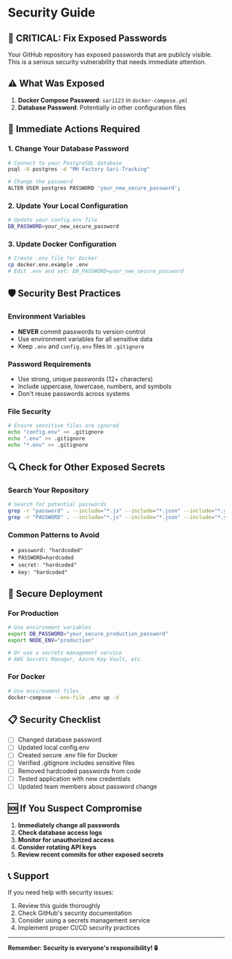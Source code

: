 # Security Guide

## 🚨 CRITICAL: Fix Exposed Passwords

Your GitHub repository has exposed passwords that are publicly visible. This is a serious security vulnerability that needs immediate attention.

## ⚠️ What Was Exposed

1. **Docker Compose Password**: `sari123` in `docker-compose.yml`
2. **Database Password**: Potentially in other configuration files

## 🔧 Immediate Actions Required

### 1. Change Your Database Password

```bash
# Connect to your PostgreSQL database
psql -U postgres -d "MH Factory Sari-Tracking"

# Change the password
ALTER USER postgres PASSWORD 'your_new_secure_password';
```

### 2. Update Your Local Configuration

```bash
# Update your config.env file
DB_PASSWORD=your_new_secure_password
```

### 3. Update Docker Configuration

```bash
# Create .env file for Docker
cp docker.env.example .env
# Edit .env and set: DB_PASSWORD=your_new_secure_password
```

## 🛡️ Security Best Practices

### Environment Variables
- **NEVER** commit passwords to version control
- Use environment variables for all sensitive data
- Keep `.env` and `config.env` files in `.gitignore`

### Password Requirements
- Use strong, unique passwords (12+ characters)
- Include uppercase, lowercase, numbers, and symbols
- Don't reuse passwords across systems

### File Security
```bash
# Ensure sensitive files are ignored
echo "config.env" >> .gitignore
echo ".env" >> .gitignore
echo "*.env" >> .gitignore
```

## 🔍 Check for Other Exposed Secrets

### Search Your Repository
```bash
# Search for potential passwords
grep -r "password" . --include="*.js" --include="*.json" --include="*.yml"
grep -r "PASSWORD" . --include="*.js" --include="*.json" --include="*.yml"
```

### Common Patterns to Avoid
- `password: "hardcoded"`
- `PASSWORD=hardcoded`
- `secret: "hardcoded"`
- `key: "hardcoded"`

## 🚀 Secure Deployment

### For Production
```bash
# Use environment variables
export DB_PASSWORD="your_secure_production_password"
export NODE_ENV="production"

# Or use a secrets management service
# AWS Secrets Manager, Azure Key Vault, etc.
```

### For Docker
```bash
# Use environment files
docker-compose --env-file .env up -d
```

## 📋 Security Checklist

- [ ] Changed database password
- [ ] Updated local config.env
- [ ] Created secure .env file for Docker
- [ ] Verified .gitignore includes sensitive files
- [ ] Removed hardcoded passwords from code
- [ ] Tested application with new credentials
- [ ] Updated team members about password change

## 🆘 If You Suspect Compromise

1. **Immediately change all passwords**
2. **Check database access logs**
3. **Monitor for unauthorized access**
4. **Consider rotating API keys**
5. **Review recent commits for other exposed secrets**

## 📞 Support

If you need help with security issues:
1. Review this guide thoroughly
2. Check GitHub's security documentation
3. Consider using a secrets management service
4. Implement proper CI/CD security practices

---

**Remember: Security is everyone's responsibility! 🔒**
